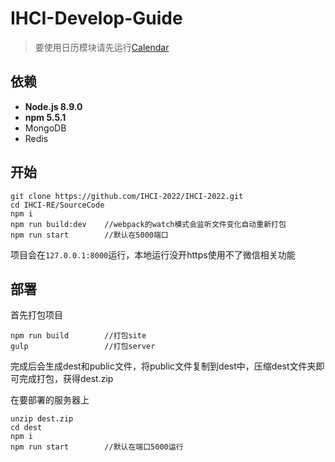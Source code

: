 # IHCI-Develop-Guide
> 要使用日历模块请先运行[Calendar](https://github.com/IHCI-2022/calendar)
## 依赖

- **Node.js 8.9.0**
- **npm 5.5.1**
- MongoDB
- Redis

## 开始
```shell
git clone https://github.com/IHCI-2022/IHCI-2022.git
cd IHCI-RE/SourceCode
npm i
npm run build:dev    //webpack的watch模式会监听文件变化自动重新打包
npm run start        //默认在5000端口
```
项目会在`127.0.0.1:8000`运行，本地运行没开https使用不了微信相关功能

## 部署
首先打包项目
```shell
npm run build        //打包site
gulp                 //打包server 
```
完成后会生成dest和public文件，将public文件复制到dest中，压缩dest文件夹即可完成打包，获得dest.zip

在要部署的服务器上
```shell
unzip dest.zip
cd dest
npm i
npm run start        //默认在端口5000运行
```
